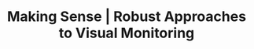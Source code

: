 ---
title: Making Sense |  Robust Approaches to Visual Monitoring
type: landing
show_breadcrumb: true

tags: ["RP", "Computer Vision"]

sections:
  - block: markdown
    content:
      title: Making Sense |  Robust Approaches to Visual Monitoring
      subtitle: 2019 - Now
      text: <p>One of the main objectives of automatic environmental monitoring is to extract information about activities performed by humans in order to detect interactions between agents and identify patterns of behavior that are suspicious. For activities to be analyzed, a set of problems, such as detection and identification of agents on the scene, tracking over time, possibly between different cameras, recognition of individual actions, needs to be resolved. Such problems make up the application domain called people observation, responsible for analyzing images and videos containing humans.
    design:
      # See Page Builder docs for all section customization options.
      # Choose how many columns the section has. Valid values: '1' or '2'.
      columns: '1'
---